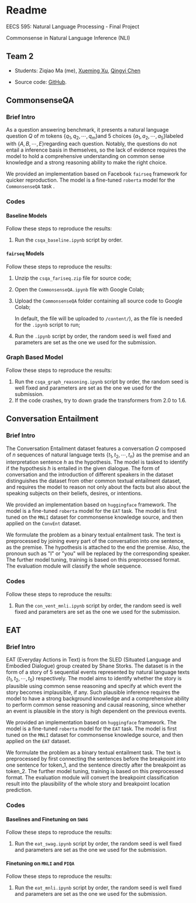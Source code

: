 # Readme

EECS 595: Natural Language Processing - Final Project

Commonsense in Natural Language Inference (NLI)

## Team 2

* Students: Ziqiao Ma (me), [Xueming Xu](https://github.com/xueming-Felix), [Qingyi Chen](https://github.com/qingyichen)

* Source code: [GitHub](https://github.com/Mars-tin/commonsense-for-inference).

## CommonsenseQA

### Brief Intro

As a question answering benchmark, it presents a natural language question $Q​$ of $m​$ tokens $\{q_1,q_2,\cdots,q_m\}​$ and 5 choices $\{a_1,a_2,\cdots,a_5\}​$ labeled with $\{A,B,\cdots,E\}​$ regarding each question. Notably, the questions do not entail a inference basis in themselves, so the lack of evidence requires the model to hold a comprehensive understanding on common sense knowledge and a strong reasoning ability to make the right choice.

We provided an implementation based on Facebook `fairseq` framework for quicker reproduction. The model is a fine-tuned `roberta` model for the `CommonsenseQA` task .

### Codes

#### Baseline Models

Follow these steps to reproduce the results:

1. Run the `csqa_baseline.ipynb` script by order.

#### `fairseq` Models

Follow these steps to reproduce the results:

1. Unzip the `csqa_fariseq.zip` file for source code;

2. Open the `CommonsenseQA.ipynb` file with Google Colab;

3. Upload the `CommonsenseQA` folder containing all source code to Google Colab;

   In default, the file will be uploaded to `/content/`), as the file is needed for the `.ipynb` script to run;

4. Run the `.ipynb` script by order, the random seed is well fixed and parameters are set as the one we used for the submission.

### Graph Based Model

Follow these steps to reproduce the results:

1. Run the `csqa_graph_reasoning.ipynb` script by order, the random seed is well fixed and parameters are set as the one we used for the submission.
2. If the code crashes, try to down grade the transformers from 2.0 to 1.6.

## Conversation Entailment

### Brief Intro

The Conversation Entailment dataset features a conversation $Q$ composed of $n$ sequences of natural language texts $\{t_1,t_2,\cdots,t_n\}$ as the premise and an interpretation sentence $h$ as the hypothesis. The model is tasked to identify if the hypothesis $h$ is entailed in the given dialogue. The form of conversation and the introduction of different speakers in the dataset distinguishes the dataset from other common textual entailment dataset, and requires the model to reason not only about the facts but also about the speaking subjects on their beliefs, desires, or intentions. 

We provided an implementation based on `huggingface` framework. The model is a fine-tuned `roberta` model for the `EAT` task. The model is first tuned on the `MNLI` dataset for commonsense knowledge source, and then applied on the `ConvEnt` dataset.

We formulate the problem as a binary textual entailment task. The text is preprocessed by joining every part of the conversation into one sentence, as the premise. The hypothesis is attached to the end the premise. Also, the pronoun such as "I" or "you" will be replaced by the corresponding speaker. The further model tuning, training is based on this preprocessed format. The evaluation module will classify the whole sequence.

### Codes

Follow these steps to reproduce the results:

1. Run the `con_vent_mnli.ipynb` script by order, the random seed is well fixed and parameters are set as the one we used for the submission.

## EAT

### Brief Intro

EAT (Everyday Actions in Text) is from the SLED (Situated Language and Embodied Dialogue) group created by Shane Storks. The dataset is in the form of a story of 5 sequential events represented by natural language texts $\{t_1,t_2,\cdots,t_5\}$ respectively. The model aims to identify whether the story is plausible using common sense reasoning and specify at which event the story becomes implausible, if any. Such plausible inference requires the model to have a strong background knowledge and a comprehensive ability to perform common sense reasoning and causal reasoning, since whether an event is plausible in the story is high dependent on the previous events.

We provided an implementation based on `huggingface` framework. The model is a fine-tuned `roberta` model for the `EAT` task. The model is first tuned on the `MNLI` dataset for commonsense knowledge source, and then applied on the `EAT` dataset.

We formulate the problem as a binary textual entailment task. The text is preprocessed by first connecting the sentences before the breakpoint into one sentence for token_1, and the sentence directly after the breakpoint as token_2. The further model tuning, training is based on this preprocessed format. The evaluation module will convert the breakpoint classification result into the plausibility of the whole story and breakpoint location prediction.

### Codes

#### Baselines and Finetuning on `SWAG`

Follow these steps to reproduce the results:

1. Run the `eat_swag.ipynb` script by order, the random seed is well fixed and parameters are set as the one we used for the submission.

#### Finetuning on `MNLI` and `PIQA`

Follow these steps to reproduce the results:

1. Run the `eat_mnli.ipynb` script by order, the random seed is well fixed and parameters are set as the one we used for the submission.